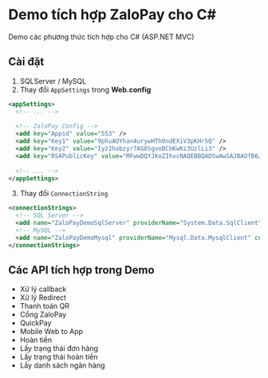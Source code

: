 ﻿# Demo tích hợp ZaloPay cho C#

Demo các phương thức tích hợp cho C# (ASP.NET MVC)

## Cài đặt

1. SQLServer / MySQL
2. Thay đổi `AppSettings` trong **Web.config**

```xml
<appSettings>
  <!-- ... -->
  
  <!-- ZaloPay Config -->
  <add key="Appid" value="553" />
  <add key="Key1" value="9phuAOYhan4urywHTh0ndEXiV3pKHr5Q" />
  <add key="Key2" value="Iyz2habzyr7AG8SgvoBCbKwKi3UzlLi3" />
  <add key="RSAPublicKey" value="MFwwDQYJKoZIhvcNAQEBBQADSwAwSAJBAOfB6/x0b5UiLkU3pOdcnXIkuCSzmvlVhDJKv1j3yBCyvsgAHacVXd+7WDPcCJmjSEKlRV6bBJWYam5vo7RB740CAwEAAQ==" />
  
  <!-- ... -->
</appSettings>
```

3. Thay đổi `ConnectionString`

```xml
<connectionStrings>
  <!-- SQL Server -->
  <add name="ZaloPayDemoSqlServer" providerName="System.Data.SqlClient" connectionString="Server=.\SQLEXPRESS;Database=zalopay-demo;User Id=zlpdemo;Password=123456;" />
  <!-- MySQL -->
  <add name="ZaloPayDemoMysql" providerName="Mysql.Data.MysqlClient" connectionString="server=127.0.0.1;database=zalopay-demo;uid=root;charset=utf8;" />
</connectionStrings>
```

## Các API tích hợp trong Demo

* Xử lý callback
* Xử lý Redirect
* Thanh toán QR
* Cổng ZaloPay
* QuickPay
* Mobile Web to App
* Hoàn tiền
* Lấy trạng thái đơn hàng
* Lấy trạng thái hoàn tiền
* Lấy danh sách ngân hàng
